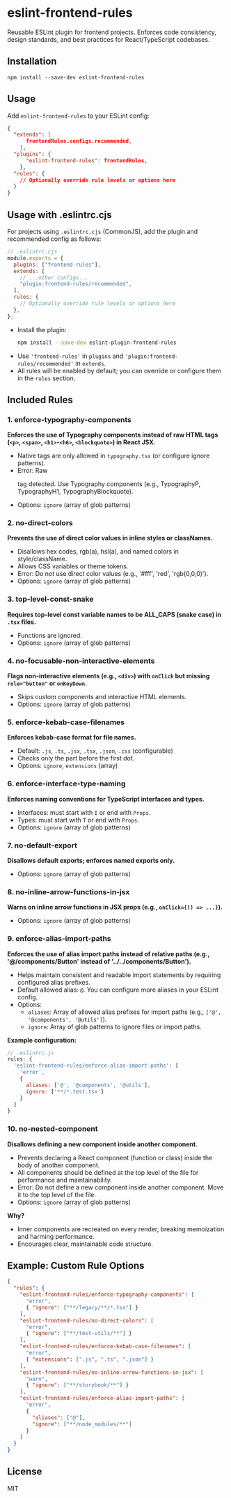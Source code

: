 # eslint-frontend-rules

Reusable ESLint plugin for frontend projects. Enforces code consistency, design standards, and best practices for React/TypeScript codebases.

## Installation

```
npm install --save-dev eslint-frontend-rules
```

## Usage

Add `eslint-frontend-rules` to your ESLint config:

```json
{
  "extends": [
      frontendRules.configs.recommended,
    ],
  "plugins": {
      "eslint-frontend-rules": frontendRules,
    },
  "rules": {
    // Optionally override rule levels or options here
  }
}
```

## Usage with .eslintrc.cjs

For projects using `.eslintrc.cjs` (CommonJS), add the plugin and recommended config as follows:

```js
// .eslintrc.cjs
module.exports = {
  plugins: ["frontend-rules"],
  extends: [
    // ...other configs...
    "plugin:frontend-rules/recommended",
  ],
  rules: {
    // Optionally override rule levels or options here
  },
};
```

- Install the plugin:
  ```sh
  npm install --save-dev eslint-plugin-frontend-rules
  ```
- Use `'frontend-rules'` in `plugins` and `'plugin:frontend-rules/recommended'` in `extends`.
- All rules will be enabled by default; you can override or configure them in the `rules` section.

## Included Rules

### 1. enforce-typography-components

**Enforces the use of Typography components instead of raw HTML tags (`<p>`, `<span>`, `<h1>`-`<h6>`, `<blockquote>`) in React JSX.**

- Native tags are only allowed in `typography.tsx` (or configure ignore patterns).
- Error: Raw <p> tag detected. Use Typography components (e.g., TypographyP, TypographyH1, TypographyBlockquote).
- Options: `ignore` (array of glob patterns)

### 2. no-direct-colors

**Prevents the use of direct color values in inline styles or classNames.**

- Disallows hex codes, rgb(a), hsl(a), and named colors in style/className.
- Allows CSS variables or theme tokens.
- Error: Do not use direct color values (e.g., '#fff', 'red', 'rgb(0,0,0)').
- Options: `ignore` (array of glob patterns)

### 3. top-level-const-snake

**Requires top-level const variable names to be ALL_CAPS (snake case) in `.tsx` files.**

- Functions are ignored.
- Options: `ignore` (array of glob patterns)

### 4. no-focusable-non-interactive-elements

**Flags non-interactive elements (e.g., `<div>`) with `onClick` but missing `role="button"` or `onKeyDown`.**

- Skips custom components and interactive HTML elements.
- Options: `ignore` (array of glob patterns)

### 5. enforce-kebab-case-filenames

**Enforces kebab-case format for file names.**

- Default: `.js`, `.ts`, `.jsx`, `.tsx`, `.json`, `.css` (configurable)
- Checks only the part before the first dot.
- Options: `ignore`, `extensions` (array)

### 6. enforce-interface-type-naming

**Enforces naming conventions for TypeScript interfaces and types.**

- Interfaces: must start with `I` or end with `Props`.
- Types: must start with `T` or end with `Props`.
- Options: `ignore` (array of glob patterns)

### 7. no-default-export

**Disallows default exports; enforces named exports only.**

- Options: `ignore` (array of glob patterns)

### 8. no-inline-arrow-functions-in-jsx

**Warns on inline arrow functions in JSX props (e.g., `onClick={() => ...}`).**

- Options: `ignore` (array of glob patterns)

### 9. enforce-alias-import-paths

**Enforces the use of alias import paths instead of relative paths (e.g., '@/components/Button' instead of '../../components/Button').**

- Helps maintain consistent and readable import statements by requiring configured alias prefixes.
- Default allowed alias: `@`. You can configure more aliases in your ESLint config.
- Options:
  - `aliases`: Array of allowed alias prefixes for import paths (e.g., `['@', '@components', '@utils']`).
  - `ignore`: Array of glob patterns to ignore files or import paths.

**Example configuration:**

```js
// .eslintrc.js
rules: {
  'eslint-frontend-rules/enforce-alias-import-paths': [
    'error',
    {
      aliases: ['@', '@components', '@utils'],
      ignore: ['**/*.test.tsx']
    }
  ]
}
```

### 10. no-nested-component

**Disallows defining a new component inside another component.**

- Prevents declaring a React component (function or class) inside the body of another component.
- All components should be defined at the top level of the file for performance and maintainability.
- Error: Do not define a new component inside another component. Move it to the top level of the file.
- Options: `ignore` (array of glob patterns)

**Why?**

- Inner components are recreated on every render, breaking memoization and harming performance.
- Encourages clear, maintainable code structure.

## Example: Custom Rule Options

```json
{
  "rules": {
    "eslint-frontend-rules/enforce-typography-components": [
      "error",
      { "ignore": ["**/legacy/**/*.tsx"] }
    ],
    "eslint-frontend-rules/no-direct-colors": [
      "error",
      { "ignore": ["**/test-utils/**"] }
    ],
    "eslint-frontend-rules/enforce-kebab-case-filenames": [
      "error",
      { "extensions": [".js", ".ts", ".json"] }
    ],
    "eslint-frontend-rules/no-inline-arrow-functions-in-jsx": [
      "warn",
      { "ignore": ["**/storybook/**"] }
    ],
    "eslint-frontend-rules/enforce-alias-import-paths": [
      "error",
      {
        "aliases": ["@"],
        "ignore": ["**/node_modules/**"]
      }
    ]
  }
}
```

## License

MIT
